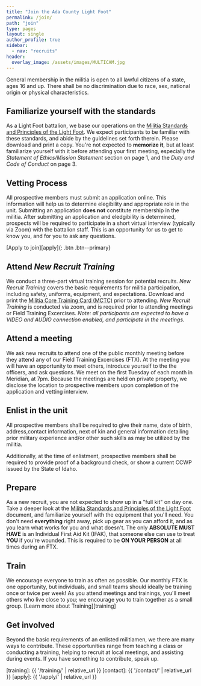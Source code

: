```yaml
---
title: "Join the Ada County Light Foot"
permalink: /join/
path: "join"
type: pages
layout: single
author_profile: true
sidebar:
  - nav: "recruits"
header:
  overlay_image: /assets/images/MULTICAM.jpg
---
```


General membership in the militia is open to all lawful citizens of a state, ages 16 and up. There shall be no discrimination due to race, sex, national origin or physical characteristics.

## Familiarize yourself with the standards

As a Light Foot battalion, we base our operations on the [Militia Standards and Principles of the Light Foot][standards]. We expect participants to be familiar with these standards, and abide by the guidelines set forth therein. Please download and print a copy. You're not expected to **memorize it**, but at least familiarize yourself with it before attending your first meeting, especially the _Statement of Ethics/Mission Statement_ section on page 1, and the _Duty and Code of Conduct_ on page 3.

## Vetting Process

All prospective members must submit an application online. This information will help us to determine elegibility and appropriate role in the unit. Submitting an application **does not** constitute membership in the militia. After submitting an application and eledgibility is determined, prospects will be required to participate in a short virtual interview (typically via Zoom) with the battalion staff. This is an opportunity for us to get to know you, and for you to ask any questions.

[Apply to join][apply]{: .btn .btn--primary}

## Attend _New Recruit Training_

We conduct a three-part virtual training session for potential recruits. _New Recruit Training_ covers the basic requirements for militia participation, including safety, uniforms, equipment, and expectations. Download and print the [Militia Core Training Card (MCTC)][core-training-card] prior to attending. _New Recruit Training_ is conducted via zoom, and is required prior to attending meetings or Field Training Excercises. _Note: all participants are expected to have a VIDEO and AUDIO connection enabled, and participate in the meetings._ 

## Attend a meeting

We ask new recruits to attend one of the public monthly meeting before they attend any of our Field Training Excercises (FTX). At the meeting you will have an opportunity to meet others, introduce yourself to the the officers, and ask questions. We meet on the first Tuesday of each month in Meridian, at 7pm. Because the meetings are held on private property, we disclose the location to prospective members upon completion of the application and vetting interview.

## Enlist in the unit

All prospective members shall be required to give their name, date of birth, address,contact information, next of kin and general information detailing prior military experience and/or other such skills as may be utilized by the militia.

Additionally, at the time of enlistment, prospective members shall be required to provide proof of a background check, or show a current CCWP issued by the State of Idaho.

## Prepare

As a new recruit, you are not expected to show up in a "full kit" on day one. Take a deeper look at the [Militia Standards and Principles of the Light Foot][standards] document, and familiarize yourself with the equipment that you'll need. You don't need **everything** right away, pick up gear as you can afford it, and as you learn what works for you and what doesn't. The only **ABSOLUTE MUST HAVE** is an Individual First Aid Kit (IFAK), that someone else can use to treat **YOU** if you're wounded. This is required to be **ON YOUR PERSON** at all times during an FTX. 

## Train

We encourage everyone to train as often as possible. Our monthly FTX is one opportunity, but individuals, and small teams should ideally be training once or twice per week! As you attend meetings and trainings, you'll meet others who live close to you; we encourage you to train together as a small group. [Learn more about Training][training]

## Get involved

Beyond the basic requirements of an enlisted militiamen, we there are many ways to contribute. These opportunities range from teaching a class or conducting a training, helping to recruit at local meetings, and assisting during events. If you have something to contribute,  speak up.

[standards]: /assets/pdf/Light_Foot_Militia_Standards_2020.pdf
[core-training-card]: /assets/pdf/Militia_Core_Training_Card.pdf
[training]: {{ '/training/' | relative_url }}
[contact]: {{ '/contact/' | relative_url }}
[apply]: {{ '/apply/' | relative_url }}